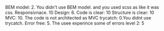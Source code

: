 BEM model: 2. You didn't use BEM model. and you used scss as like it was css.
Responsivnace.  10
Design: 6.
Code is clear: 10
Structure is clear: 10
MVC: 10. The code is not architected as MVC
trycatch: 0.You didnt use trycatch.
Error free: 5. The usee experince some of errors
level 2: 5
